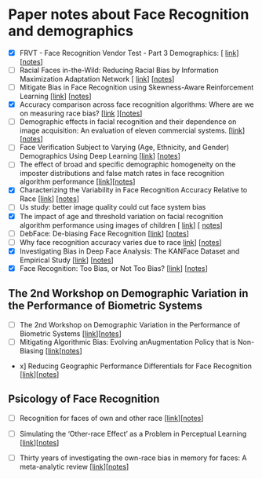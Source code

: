 # Paper notes about Face Recognition and demographics

 - [x] FRVT - Face Recognition Vendor Test - Part 3 Demographics: [ [link](https://nvlpubs.nist.gov/nistpubs/ir/2019/NIST.IR.8280.pdf)] [[notes](./FRVT_demographic.md)]
 - [ ] Racial Faces in-the-Wild: Reducing Racial Bias by Information Maximization Adaptation Network [ [link](https://arxiv.org/pdf/1812.00194.pdf)] [[notes]()]
 - [ ] Mitigate Bias in Face Recognition using Skewness-Aware Reinforcement Learning [[link](https://arxiv.org/pdf/1911.10692.pdf)] [[notes]()]
 - [x] Accuracy comparison across face recognition algorithms: Where are we on measuring race bias? [[link](https://arxiv.org/abs/1912.07398) ][[notes](./accuracy_comparison_across_face_recognition_algorithms.md)]
 - [ ] Demographic effects in facial recognition and their dependence on image acquisition: An evaluation of eleven commercial systems. [[link](https://ieeexplore.ieee.org/document/8636231)] [[notes]()]
 - [ ] Face Verification Subject to Varying (Age, Ethnicity, and Gender) Demographics Using Deep Learning [[link](https://www.hilarispublisher.com/open-access/face-verification-subject-to-varying-age-ethnicity-and-genderdemographics-using-deep-learning-2155-6180-1000323.pdf)] [[notes]()]
 - [ ] The effect of broad and specific demographic homogeneity on the imposter distributions and false match rates in face recognition algorithm performance [[link](https://mdtf.org/publications/broad-and-specific-homogeneity.pdf)][[notes]()]
 - [x] Characterizing the Variability in Face Recognition Accuracy Relative to Race [[link](https://arxiv.org/abs/1904.07325)] [[notes](./characterizing_the_variability_in_face.md)]
 - [ ] Us study: better image quality could cut face system bias
 - [x] The impact of age and threshold variation on facial recognition algorithm performance using images of children  [ [link](https://ieeexplore.ieee.org/document/8411225)] [ [notes](./the_impact_of_age_and_threshold.md)]
 - [ ] DebFace: De-biasing Face Recognition [[link](https://arxiv.org/abs/1911.08080)] [[notes]()]
 - [ ] Why face recognition accuracy varies due to race [link](https://www.sciencedirect.com/science/article/abs/pii/S0969476519301146)] [[notes]()]
 - [x] Investigating Bias in Deep Face Analysis: The KANFace Dataset and Empirical Study [[link](https://arxiv.org/abs/2005.07302)] [[notes](./investigating_bias_in_deep_face_analysis.md)]
 - [x] Face Recognition: Too Bias, or Not Too Bias? [[link](https://arxiv.org/pdf/2002.06483.pdf)] [[notes](./too_bias_or_not_too_bias.md)]
 
## The 2nd Workshop on Demographic Variation in the Performance of Biometric Systems

 - [ ] The 2nd Workshop on Demographic Variation in the Performance of Biometric Systems [[link](https://arxiv.org/pdf/2002.00065.pdf)][[notes]()]
 - [ ] Mitigating Algorithmic Bias: Evolving anAugmentation Policy that is Non-Biasing [[link](http://openaccess.thecvf.com/content_WACVW_2020/papers/w1/Smith_Mitigating_Algorithmic_Bias_Evolving_an_Augmentation_Policy_that_is_Non-Biasing_WACVW_2020_paper.pdf)[[notes]()]
 -  x] Reducing Geographic Performance Differentials for Face Recognition [[link](https://arxiv.org/pdf/2002.12093.pdf)][[notes]()]
 
 
## Psicology of Face Recognition

 - [ ] Recognition for faces of own and other race [[link](https://psycnet.apa.org/record/1970-03560-001)][[notes]()]
 - [ ] Simulating the ‘Other-race Effect’ as a Problem in Perceptual Learning [[link](https://www.researchgate.net/publication/261693748_Simulating_the_'Other-race_Effect'_as_a_Problem_in_Perceptual_Learning)][[notes]()]
 - [ ] Thirty years of investigating the own-race bias in memory for faces: A meta-analytic review [[link](https://psycnet.apa.org/record/2001-14540-001)][[notes]()]



